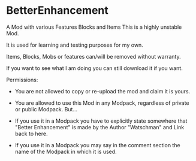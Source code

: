 # BetterEnhancement
A Mod with various Features Blocks and Items
This is a highly unstable Mod.

It is used for learning and testing purposes for my own.

Items, Blocks, Mobs or features can/will be removed without warranty.

If you want to see what I am doing you can still download it if you want.

 

Permissions:

- You are not allowed to copy or re-upload the mod and claim it is yours.

- You are allowed to use this Mod in any Modpack, regardless of private or public Modpack. But...

- If you use it in a Modpack you have to explicitly state somewhere that "Better Enhancement" is made by the Author "Watschman" and Link back to here.

- If you use it in a Modpack you may say in the comment section the name of the Modpack in which it is used.
